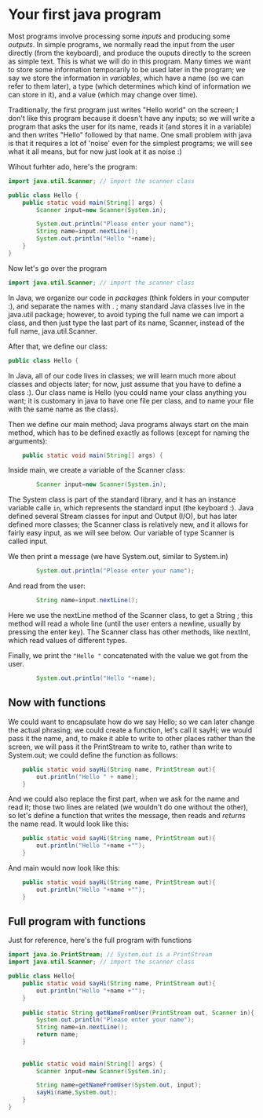 Your first java program
===

Most programs involve processing some *inputs* and producing some *outputs*. In simple programs, we normally read the input from the user directly (from the keyboard), and produce the ouputs directly to the screen as simple text. This is what we will do in this program. Many times we want to store some information temporarily to be used later in the program; we say we store the information in *variables*, which have a name (so we can refer to them later), a type (which determines which kind of information we can store in it), and a value (which may change over time).

Traditionally, the first program just writes "Hello world" on the screen; I don't like this program because it doesn't have any inputs; so we will write a program that asks the user for its name, reads it (and stores it in a variable) and then  writes "Hello" followed by that name. One small problem with java is that it requires a lot of 'noise' even for the simplest programs; we will see what it all means, but for now just look at it as noise :)

Wihout furhter ado, here's the program:


```java
import java.util.Scanner; // import the scanner class

public class Hello {
    public static void main(String[] args) {
        Scanner input=new Scanner(System.in);

        System.out.println("Please enter your name");
        String name=input.nextLine();
        System.out.println("Hello "+name);
    }
}
```
Now let's go over the program

```Java
import java.util.Scanner; // import the scanner class
```
In Java, we organize our code in *packages* (think folders in your computer :), and separate the names with . ; many standard Java classes live in the java.util package; however, to avoid typing the full name we can import a class, and then just type the last part of its name, Scanner, instead of the full name, java.util.Scanner.

After that, we define our class:
```java 
public class Hello {
```

In Java, all of our code lives in classes; we will learn much more about classes and objects later; for now, just assume that you have to define a class :). Our class name is Hello (you could name your class anything you want; it is customary in java to have one file per class, and to name your file with the same name as the class).

Then we define our main method; Java programs always start on the main method, which has to be defined exactly as follows (except for naming the arguments):

```java
    public static void main(String[] args) {
```

Inside main, we create a variable of the Scanner class:

```java
        Scanner input=new Scanner(System.in);
```

The System class is part of the standard library, and it has an instance variable calle `in`, which represents the standard input (the keyboard :). Java defined several Stream classes for input and Output (I/O), but has later defined more classes; the Scanner class is relatively new, and it allows for fairly easy input, as we will see below. Our variable of type Scanner is called input.

We then print a message (we have System.out, similar to System.in)
```java
        System.out.println("Please enter your name");
```

And read from the user:
```java
        String name=input.nextLine();
```
Here we use the nextLine method of the Scanner class, to get a String ; this method will read a whole line (until the user enters a newline, usually by pressing the enter key). The Scanner class has other methods, like nextInt, which read values of different types.

Finally, we print the `"Hello "` concatenated with the value we got from the user.

```java
        System.out.println("Hello "+name);
``` 
## Now with functions

We could want to encapsulate how do we say Hello; so we can later change the actual phrasing; we could create a function, let's call it sayHi; we would pass it the name, and, to make it able to write to other places rather than the screen, we will pass it the PrintStream to write to, rather than write to System.out; we could define the function as follows:

```java
	public static void sayHi(String name, PrintStream out){
		out.println("Hello " + name);
	}
```

And we could also replace the first part, when we ask for the name and read it; those two lines are related (we wouldn't do one without the other), so let's define a function that writes the message, then reads and *returns* the name read. It would look like this:

```java
	public static void sayHi(String name, PrintStream out){
		out.println("Hello "+name +"");
	}
```

And main would now look like this:
```java
	public static void sayHi(String name, PrintStream out){
		out.println("Hello "+name +"");
	}
```

## Full program with functions
Just for reference, here's the full program with functions

```java
import java.io.PrintStream; // System.out is a PrintStream
import java.util.Scanner; // import the scanner class

public class Hello{
	public static void sayHi(String name, PrintStream out){
		out.println("Hello "+name +"");
	}
	
	public static String getNameFromUser(PrintStream out, Scanner in){
        System.out.println("Please enter your name");
        String name=in.nextLine();
		return name;
	}
	
	
    public static void main(String[] args) {
        Scanner input=new Scanner(System.in);

        String name=getNameFromUser(System.out, input);
        sayHi(name,System.out);
    }
}
```






